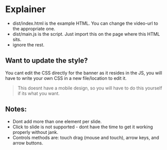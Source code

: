# Explainer

- dist/index.html is the example HTML. You can change the video-url to the appropriate one.
- dist/main.js is the script. Just import this on the page where this HTML sits.
- ignore the rest.

## Want to update the style?

You cant edit the CSS directly for the banner as it resides in the JS, you will have to write your own CSS in a new file/location to edit it.

> This doesnt have a mobile design, so you will have to do this yourself if its what you want.

## Notes:

- Dont add more than one element per slide.
- Click to slide is not supported - dont have the time to get it working properly without jank.
- Controls methods are: touch drag (mouse and touch), arrow keys, and arrow buttons. 